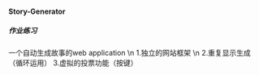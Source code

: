 #### Story-Generator
##### 作业练习
一个自动生成故事的web application \n
1.独立的网站框架 \n
2.重复显示生成（循环运用）
3.虚拟的投票功能（按键）

